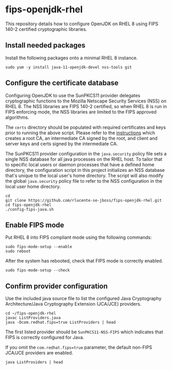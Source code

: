 # fips-openjdk-rhel
This repository details how to configure OpenJDK on RHEL 8 using
FIPS 140-2 certified cryptographic libraries.

## Install needed packages
Install the following packages onto a minimal RHEL 8 instance.

    sudo yum -y install java-11-openjdk-devel nss-tools git

## Configure the certificate database
Configuring OpenJDK to use the SunPKCS11 provider delegates
cryptographic functions to the Mozilla Netscape Security Services
(NSS) on RHEL 8.  The NSS libraries are FIPS 140-2 certified, so
when RHEL 8 is run in FIPS enforcing mode, the NSS libraries are
limited to the FIPS approved algorithms.

The `certs` directory should be populated with required certificates
and keys prior to running the above script.  Please refer to the
[instructions](https://github.com/rlucente-se-jboss/fips-openjdk-rhel/blob/master/certs/README.md)
which creates a root CA, an intermediate CA signed by the root, and
client and server keys and certs signed by the intermediate CA.

The SunPKCS11 provider configuration in the `java.security` policy
file sets a single NSS database for all java processes on the RHEL
host.  To tailor that to specific local users or daemon processes
that have a defined home directory, the configuration script in
this project initializes an NSS database that's unique to the local
user's home directory.  The script will also modify the global
`java.security` policy file to refer to the NSS configuration in
the local user home directory.

    cd
    git clone https://github.com/rlucente-se-jboss/fips-openjdk-rhel.git
    cd fips-openjdk-rhel
    ./config-fips-java.sh

## Enable FIPS mode
Put RHEL 8 into FIPS compliant mode using the following commands:

    sudo fips-mode-setup --enable
    sudo reboot

After the system has rebooted, check that FIPS mode is correctly
enabled.

    sudo fips-mode-setup --check

## Confirm provider configuration
Use the included java source file to list the configured Java
Cryptography Architecture/Java Cryptography Extension (JCA/JCE) providers.

    cd ~/fips-openjdk-rhel
    javac ListProviders.java
    java -Dcom.redhat.fips=true ListProviders | head

The first listed provider should be `SunPKCS11-NSS-FIPS` which
indicates that FIPS is correctly configured for Java.

If you omit the `com.redhat.fips=true` parameter, the default
non-FIPS JCA/JCE providers are enabled.

    java ListProviders | head

